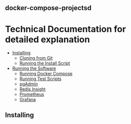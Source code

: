 ## docker-compose-projectsd
# Technical Documentation for detailed explanation
<!-- toc -->
- [Installing](#installing)
  - [Cloning from Git](#clone-from-git)
  - [Running the Install Script](#running-the-install-script)
- [Running the Software](#running-the-software)
  - [Running Docker Compose](#running-docker-compose)
  - [Running Test Scripts](#running-test-scripts)
  - [pgAdmin](#pgadmin)
  - [Redis Insight](#redis-insight)
  - [Prometheus](#prometheus)
  - [Grafana](#grafana)
<!-- tocstop -->
## Installing
